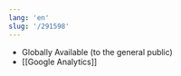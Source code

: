 ```yaml
---
lang: 'en'
slug: '/291598'
---
```


- Globally Available (to the general public)
- [[Google Analytics]]
